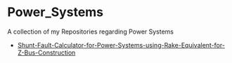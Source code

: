 # Power_Systems

A collection of my Repositories regarding Power Systems

<ul>
  <li>
    <a href="https://github.com/ehbartolo/Shunt-Fault-Calculator-for-Power-Systems-using-Rake-Equivalent-for-Z-Bus-Construction"> 
      Shunt-Fault-Calculator-for-Power-Systems-using-Rake-Equivalent-for-Z-Bus-Construction
    </a>
  </li>
</ul>
